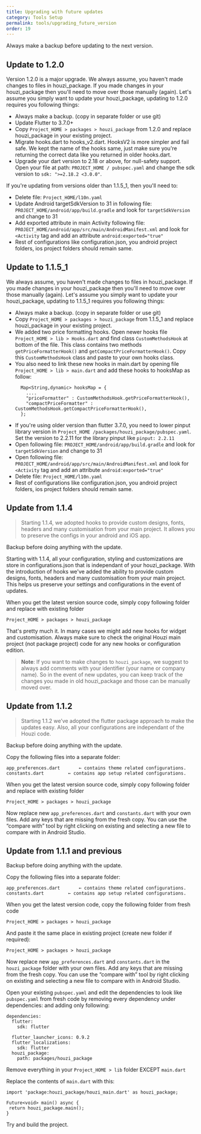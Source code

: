 ```yaml
---
title: Upgrading with future updates
category: Tools Setup
permalink: tools/upgrading_future_version
order: 19
---
```


Always make a backup before updating to the next version.

## Update to 1.2.0

Version 1.2.0 is a major upgrade. We always assume, you haven't made changes to files in houzi_package. If you made changes in your houzi_package then you'll need to move over those manually (again).
Let's assume you simply want to update your houzi_package, updating to 1.2.0 requires you following things:

- Always make a backup. (copy in separate folder or use git)
- Update Flutter to 3.7.0+ 
- Copy `Project_HOME > packages > houzi_package` from 1.2.0 and replace houzi_package in your existing project.
- Migrate hooks.dart to hooks_v2.dart. HooksV2 is more simpler and fail safe. We kept the name of the hooks same, just make sure you're returning the correct data like you returned in older hooks.dart.
- Upgrade your dart version to 2.18 or above, for null-safety support. Open your file at path: `PROJECT_HOME / pubspec.yaml` and change the sdk version to `sdk: ">=2.18.2 <3.0.0"`. 
  
If you're updating from versions older than 1.1.5_1, then you'll need to:
- Delete file: `Project_HOME/l10n.yaml`
- Update Android targetSdkVersion to 31 in following file:  `PROJECT_HOME/android/app/build.gradle` and look for `targetSdkVersion` and change to 31
- Add exported attribute in main Activity following file:  `PROJECT_HOME/android/app/src/main/AndroidManifest.xml` and look for `<Activity` tag and add an attribute `android:exported="true"`
- Rest of configurations like configuration.json, you android project folders, ios project folders should remain same.

## Update to 1.1.5_1

We always assume, you haven't made changes to files in houzi_package. If you made changes in your houzi_package then you'll need to move over those manually (again). Let's assume you simply want to update your houzi_package, updating to 1.1.5_1 requires you following things:

- Always make a backup. (copy in separate folder or use git)
- Copy `Project_HOME > packages > houzi_package` from 1.1.5_1 and replace houzi_package in your existing project.
- We added two price formatting hooks. Open newer hooks file `Project_HOME > lib > Hooks.dart` and find class `CustomMethodsHook` at bottom of the file. This class contains two methods `getPriceFormatterHook()` and `getCompactPriceFormatterHook()`. Copy this `CustomMethodsHook` class and paste to your own hooks class.
- You also need to link these new hooks in main.dart by opening file `Project_HOME > lib > main.dart` and add these hooks to hooksMap as follow:
  ```
    Map<String,dynamic> hooksMap = {
      ....
      "priceFormatter" : CustomMethodsHook.getPriceFormatterHook(),
      "compactPriceFormatter" : CustomMethodsHook.getCompactPriceFormatterHook(),
    };
  ```
- If you're using older version than flutter 3.7.0, you need to lower pinput library version in `Project_HOME /packages/houzi_package/pubspec.yaml`. Set the version to 2.2.11 for the library pinput like `pinput: 2.2.11`
- Open following file:  `PROJECT_HOME/android/app/build.gradle` and look for `targetSdkVersion` and change to 31
- Open following file:  `PROJECT_HOME/android/app/src/main/AndroidManifest.xml` and look for `<Activity` tag and add an attribute `android:exported="true"`
- Delete file: `Project_HOME/l10n.yaml`
- Rest of configurations like configuration.json, you android project folders, ios project folders should remain same.

## Update from 1.1.4

> Starting 1.1.4, we adopted hooks to provide custom designs, fonts, headers and many customisation from your main project. It allows you to preserve the configs in your android and iOS app. 

Backup before doing anything with the update.

Starting with 1.1.4, all your configuration, styling and customizations are store in configurations.json that is independant of your houzi_package. With the introduction of hooks we've added the ability to provide custom designs, fonts, headers and many customisation from your main project. This helps us preserve your settings and configurations in the event of updates.

When you get the latest version source code, simply copy following folder and replace with existing folder

`Project_HOME > packages > houzi_package`

That's pretty much it. In many cases we might add new hooks for widget and customisation. Always make sure to check the original Houzi main project (not package project) code for any new hooks or configuration edition.

> **Note**: If you want to make changes to `houzi_package`, we suggest to always add comments with your identifier (your name or company name). So in the event of new updates, you can keep track of the changes you made in old houzi_package and those can be manually moved over.

## Update from 1.1.2

> Starting 1.1.2 we’ve adopted the flutter package approach to make the updates easy. Also, all your configurations are independant of the Houzi code. 

Backup before doing anything with the update.

Copy the following files into a separate folder:

`app_preferences.dart		← contains theme related configurations. `
`constants.dart			← contains app setup related configurations. `

When you get the latest version source code, simply copy following folder and replace with existing folder

`Project_HOME > packages > houzi_package`

Now replace new `app_preferences.dart` and `constants.dart` with your own files. Add any keys that are missing from the fresh copy. You can use the “compare with” tool by right clicking on existing and selecting a new file to compare with in Android Studio.

## Update from 1.1.1 and previous

Backup before doing anything with the update.

Copy the following files into a separate folder:

`app_preferences.dart		← contains theme related configurations.`
`constants.dart			← contains app setup related configurations.` 

When you get the latest version code, copy the following folder from fresh code

`Project_HOME > packages > houzi_package`

And paste it the same place in existing project (create new folder if required):

`Project_HOME > packages > houzi_package`

Now replace new `app_preferences.dart` and `constants.dart` in the `houzi_package` folder with your own files. Add any keys that are missing from the fresh copy. You can use the “compare with” tool by right clicking on existing and selecting a new file to compare with in Android Studio.


Open your existing `pubspec.yaml` and edit the dependencies to look like `pubspec.yaml` from fresh code by removing every dependency under dependencies: and adding only following:
```
dependencies:
  flutter:
    sdk: flutter

  flutter_launcher_icons: 0.9.2
  flutter_localizations:
    sdk: flutter
  houzi_package:
    path: packages/houzi_package
```

Remove everything in your `Project_HOME > lib` folder EXCEPT `main.dart`

Replace the contents of `main.dart` with this:

`import 'package:houzi_package/houzi_main.dart' as houzi_package;`
```
Future<void> main() async {
 return houzi_package.main();
}
```

Try and build the project.
